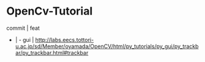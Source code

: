 # OpenCv-Tutorial

commit | feat
- | -
gui | http://labs.eecs.tottori-u.ac.jp/sd/Member/oyamada/OpenCV/html/py_tutorials/py_gui/py_trackbar/py_trackbar.html#trackbar